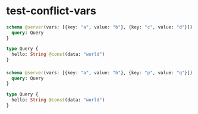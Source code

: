 # test-conflict-vars

####

```graphql @server
schema @server(vars: [{key: "a", value: "b"}, {key: "c", value: "d"}]) @upstream {
  query: Query
}

type Query {
  hello: String @const(data: "world")
}
```

####

```graphql @server
schema @server(vars: [{key: "a", value: "b"}, {key: "p", value: "q"}]) @upstream {
  query: Query
}

type Query {
  hello: String @const(data: "world")
}
```
